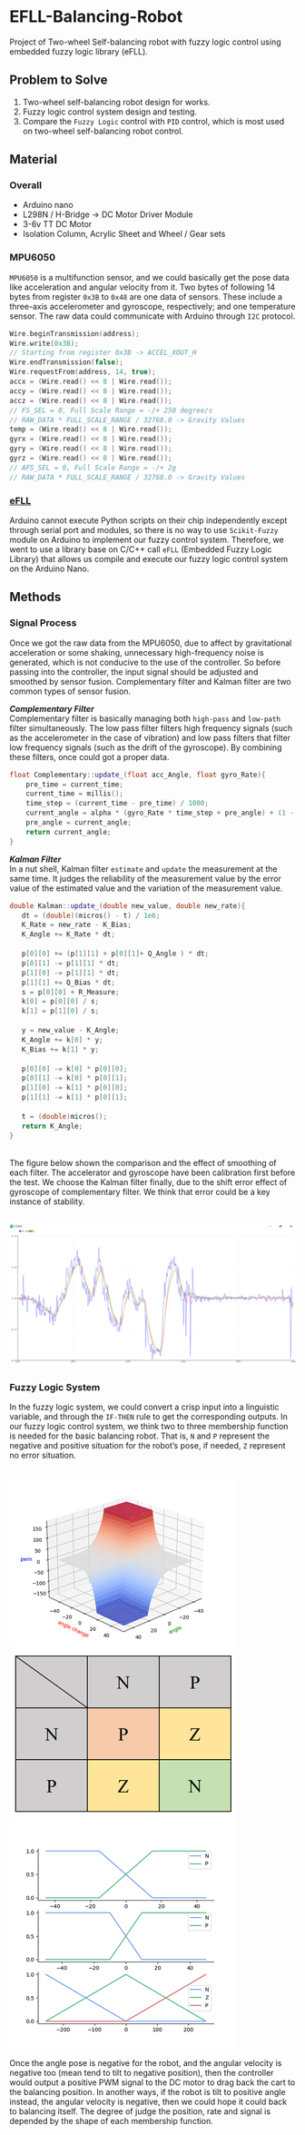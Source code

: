 # EFLL-Balancing-Robot
Project of Two-wheel Self-balancing robot with fuzzy logic control using embedded fuzzy logic library (eFLL).

## Problem to Solve
1. Two-wheel self-balancing robot design for works.
2. Fuzzy logic control system design and testing.
3. Compare the `Fuzzy Logic` control with `PID` control, which is most used on two-wheel self-balancing robot control.

## Material
### Overall
* Arduino nano
* L298N / H-Bridge → DC Motor Driver Module
* 3-6v TT DC Motor
* Isolation Column, Acrylic Sheet and Wheel / Gear sets

### MPU6050
`MPU6050` is a multifunction sensor, and we could basically get the pose data like acceleration and angular velocity from it. Two bytes of following 14 bytes from register `0x3B` to `0x48` are one data of sensors. These include a three-axis accelerometer and gyroscope, respectively; and one temperature sensor. The raw data could communicate with Arduino through `I2C` protocol.
```cpp
Wire.beginTransmission(address);
Wire.write(0x3B); 
// Starting from register 0x3B -> ACCEL_XOUT_H
Wire.endTransmission(false);
Wire.requestFrom(address, 14, true);
accx = (Wire.read() << 8 | Wire.read());
accy = (Wire.read() << 8 | Wire.read());
accz = (Wire.read() << 8 | Wire.read());
// FS_SEL = 0, Full Scale Range = -/+ 250 degree/s
// RAW_DATA * FULL_SCALE_RANGE / 32768.0 -> Gravity Values
temp = (Wire.read() << 8 | Wire.read());
gyrx = (Wire.read() << 8 | Wire.read());
gyry = (Wire.read() << 8 | Wire.read());
gyrz = (Wire.read() << 8 | Wire.read());
// AFS_SEL = 0, Full Scale Range = -/+ 2g
// RAW_DATA * FULL_SCALE_RANGE / 32768.0 -> Gravity Values
```

### [eFLL](https://github.com/alvesoaj/eFLL)
Arduino cannot execute Python scripts on their chip independently except through serial port and modules, so there is no way to use `Scikit-Fuzzy` module on Arduino to implement our fuzzy control system. Therefore, we went to use a library base on C/C++ call `eFLL` (Embedded Fuzzy Logic Library) that allows us compile and execute our fuzzy logic control system on the Arduino Nano.

## Methods
### Signal Process
Once we got the raw data from the MPU6050, due to affect by gravitational acceleration or some shaking, unnecessary high-frequency noise is generated, which is not conducive to the use of the controller. So before passing into the controller, the input signal should be adjusted and smoothed by sensor fusion. Complementary filter and Kalman filter are two common types of sensor fusion.

***Complementary Filter***<br>
Complementary filter is basically managing both `high-pass` and `low-path` filter simultaneously. The low pass filter filters high frequency signals (such as the accelerometer in the case of vibration) and low pass filters that filter low frequency signals (such as the drift of the gyroscope). By combining these filters, once could got a proper data.

```cpp
float Complementary::update_(float acc_Angle, float gyro_Rate){
    pre_time = current_time; 
    current_time = millis(); 
    time_step = (current_time - pre_time) / 1000;
    current_angle = alpha * (gyro_Rate * time_step + pre_angle) + (1 - alpha) * acc_Angle;
    pre_angle = current_angle;
    return current_angle;
}
```

***Kalman Filter*** <br>
 In a nut shell, Kalman filter `estimate` and `update` the measurement at the same time. It judges the reliability of the measurement value by the error value of the estimated value and the variation of the measurement value.

 ```cpp
double Kalman::update_(double new_value, double new_rate){
    dt = (double)(micros() - t) / 1e6;
    K_Rate = new_rate - K_Bias;
    K_Angle += K_Rate * dt;

    p[0][0] += (p[1][1] + p[0][1]+ Q_Angle ) * dt;
    p[0][1] -= p[1][1] * dt;
    p[1][0] -= p[1][1] * dt;
    p[1][1] += Q_Bias * dt;
    s = p[0][0] + R_Measure;
    k[0] = p[0][0] / s;
    k[1] = p[1][0] / s;

    y = new_value - K_Angle;
    K_Angle += k[0] * y;
    K_Bias += k[1] * y;

    p[0][0] -= k[0] * p[0][0];
    p[0][1] -= k[0] * p[0][1];
    p[1][0] -= k[1] * p[0][0];
    p[1][1] -= k[1] * p[0][1];

    t = (double)micros();
    return K_Angle;
}
 ```
 <br>
 The figure below shown the comparison and the effect of smoothing of each filter. The accelerator and gyroscope have been calibration first before the test. We choose the Kalman filter finally, due to the shift error effect of gyroscope of complementary filter. We think that error could be a key instance of stability. <br><br>

 ![image](./Figures/filters.png)

### Fuzzy Logic System
In the fuzzy logic system, we could convert a crisp input into a linguistic variable, and through the `IF-THEN` rule to get the corresponding outputs. In our fuzzy logic control system, we think two to three membership function is needed for the basic balancing robot. That is, `N` and `P` represent the negative and positive situation for the robot’s pose, if needed, `Z` represent no error situation. <br><br>

![image](./Figures/type2-1.png)
![image](./Figures/rule.PNG)
![image](./Figures/type2-2.png)

Once the angle pose is negative for the robot, and the angular velocity is negative too (mean tend to tilt to negative position), then the controller would output a positive PWM signal to the DC motor to drag back the cart to the balancing position. In another ways, if the robot is tilt to positive angle instead, the angular velocity is negative, then we could hope it could back to balancing itself. The degree of judge the position, rate and signal is depended by the shape of each membership function.

